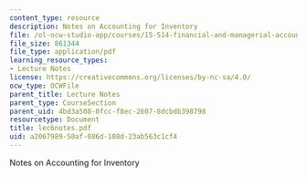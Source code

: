 ```yaml
---
content_type: resource
description: Notes on Accounting for Inventory
file: /ol-ocw-studio-app/courses/15-514-financial-and-managerial-accounting-summer-2003/a206798950af086d108d23ab563c1cf4_lec6notes.pdf
file_size: 861344
file_type: application/pdf
learning_resource_types:
- Lecture Notes
license: https://creativecommons.org/licenses/by-nc-sa/4.0/
ocw_type: OCWFile
parent_title: Lecture Notes
parent_type: CourseSection
parent_uid: 4bd3a508-0fcc-f8ec-2607-8dcbdb398798
resourcetype: Document
title: lec6notes.pdf
uid: a2067989-50af-086d-108d-23ab563c1cf4
---
```

Notes on Accounting for Inventory